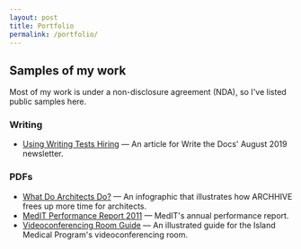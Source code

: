 ```yaml
---
layout: post
title: Portfolio
permalink: /portfolio/
---
```


## Samples of my work

Most of my work is under a non-disclosure agreement (NDA), so I've listed public samples here.

### Writing

* [Using Writing Tests Hiring](http://www.writethedocs.org/blog/newsletter-august-2019/) — An article for Write the Docs' August 2019 newsletter.

### PDFs

* <a href="/assets/infographic_WhatDoArchitectsDo.pdf">What Do Architects Do?</a> — An infographic that illustrates how ARCHHIVE frees up more time for architects.
* <a href="/assets/MedIT_PerformanceReport2011.pdf">MedIT Performance Report 2011</a> — MedIT's annual performance report.
* <a href="/assets/cheatsheet_IslandMedicalProgram.pdf">Videoconferencing Room Guide</a> — An illustrated guide for the Island Medical Program's videoconferencing room.
